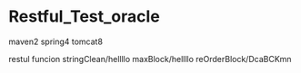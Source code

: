 # Restful_Test_oracle
maven2 spring4 tomcat8

restul funcion
stringClean/hellllo
maxBlock/hellllo
reOrderBlock/DcaBCKmn
